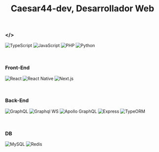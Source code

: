 <h1 align="center">Caesar44-dev, Desarrollador Web</h1>
<br>

### </>
![TypeScript](https://img.shields.io/badge/TypeScript-000000?style=for-the-badge&logo=typescript&logoColor=white)
![JavaScript](https://img.shields.io/badge/JavaScript-000000?style=for-the-badge&logo=javascript&logoColor=white)
![PHP](https://img.shields.io/badge/PHP-000000?style=for-the-badge&logo=php&logoColor=white)
![Python](https://img.shields.io/badge/Python-000000?style=for-the-badge&logo=python&logoColor=white)

<br>

### Front-End
![React](https://img.shields.io/badge/React-000000?style=for-the-badge&logo=react&logoColor=white)
![React Native](https://img.shields.io/badge/React%20Native-000000?style=for-the-badge&logo=react&logoColor=white)
![Next.js](https://img.shields.io/badge/Next.js-000000?style=for-the-badge&logo=nextdotjs&logoColor=white)

<br>

### Back-End
![GraphQL](https://img.shields.io/badge/GraphQL-000000?style=for-the-badge&logo=graphql&logoColor=white)
![Graphql WS](https://img.shields.io/badge/graphql--ws-000000?style=for-the-badge&logo=graphql&logoColor=white)
![Apollo GraphQL](https://img.shields.io/badge/Apollo%20GraphQL-000000?style=for-the-badge&logo=apollographql&logoColor=white)
![Express](https://img.shields.io/badge/Express-000000?style=for-the-badge&logo=express&logoColor=white)
![TypeORM](https://img.shields.io/badge/TypeORM-000000?style=for-the-badge&logoColor=white)

<br>

### DB
![MySQL](https://img.shields.io/badge/MySQL-000000?style=for-the-badge&logo=mysql&logoColor=white)
![Redis](https://img.shields.io/badge/Redis-000000?style=for-the-badge&logo=redis&logoColor=white)
